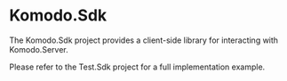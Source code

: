 # Komodo.Sdk

The Komodo.Sdk project provides a client-side library for interacting with Komodo.Server.

Please refer to the Test.Sdk project for a full implementation example.